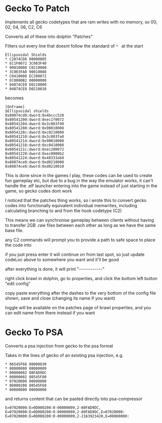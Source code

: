 # Gecko To Patch 

Implements all gecko codetypes that are ram writes with no memory, so 00, 02, 04, 06, C2, C6

Converts all of these into dolphin "Patches" 

Filters out every line that doesnt follow the standard of `* ` at the start
```
Ellipsoidal Shields
* C2874CD8 00000005
* EC1F0072 3C003F40
* 90010008 C0210008
* 3C003FA0 90010008
* C0410008 EC200072
* EC0000B2 00000000
* 04874CE0 D0210008
* 04874CE8 D0210010
```
 
becomes 
```
[OnFrame]
$Ellipsoidal shields
0x80874cd8:dword:0x4bccc528
0x80541200:dword:0xec1f0072
0x80541204:dword:0x3c003f40
0x80541208:dword:0x90010008
0x8054120c:dword:0xc0210008
0x80541210:dword:0x3c003fa0
0x80541214:dword:0x90010008
0x80541218:dword:0xc0410008
0x8054121c:dword:0xec200072
0x80541220:dword:0xec0000b2
0x80541224:dword:0x48333ab8
0x80874ce0:dword:0xd0210008
0x80874ce8:dword:0xd0210010
```
This is done since in the games I play, these codes can be used to create fun gameplay etc, but due to a bug in the way the emulator works, it can't handle the .elf launcher entering into the game instead of just starting in the game, so gecko codes dont work 

I noticed that the patches thing works, so i wrote this to convert gecko codes into functionally equivalent individual memwrites, including calculating branching to and from the hook codetype (C2)

This means we can synchronise gameplay between clients without having to transfer 2GB .raw files between each other as long as we have the same base file. 


any C2 commands will prompt you to provide a path to safe space to place the code into

if you just press enter it will continue on from last spot, so just update codeLoc above to somewhere you want and it'll be good

after everything is done, it will print "------------"

right click brawl in dolphin, go to properties, and click the bottom left button "edit config"

copy paste everything after the dashes to the very bottom of the config file shown, save and close (changing its name if you want)

toggle will be available on the patches page of brawl properties, and you can edit name from there instead if you want

# Gecko To PSA

Converts a psa injection from gecko to the psa format

Takes in the lines of gecko of an existing psa injection, e.g. 
```
* 06545F68 00000030
* 00000000 00000009
* 00000002 80FAD9DC
* 00000002 80545F80
* 07020000 00000000
* 0D000200 80545F68
* 00080000 00000000
```
and returns content that can be pasted directly into psa-compressor
```
E=07020000:E=0D000200:0-00000009,2-80FAD9DC,
E=07020000:E=0D000200:0-00000009,2-80FAD9DC,E=07020000:
E=07020000:E=0D000200:0-00000009,2-2163923420,E=00080000:
```
